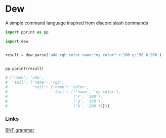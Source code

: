 # Dew

A simple command language inspired from discord slash commands

```python
import pprint as pp

import dew


result = dew.parse('add rgb color name:"my color" r:100 g:150 b:200')


pp.pprint(result)

# {'name': 'add',
#  'tail': {'name': 'rgb',
#           'tail': {'name': 'color',
#                    'tail': [('name', 'my color'),
#                             ('r', '100'),
#                             ('g', '150'),
#                             ('b', '200')]}}}
```

### Links

[BNF grammar](grammar.bnf)
